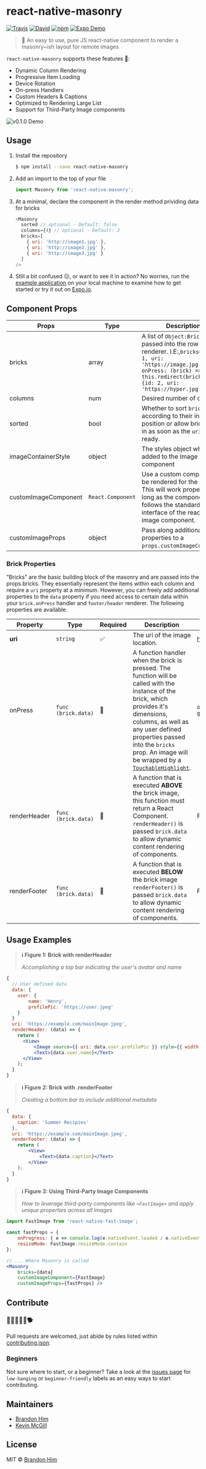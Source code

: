 # react-native-masonry
[![Travis](https://img.shields.io/travis/brh55/react-native-masonry/master.svg?style=flat-square)](https://travis-ci.org/brh55/react-native-masonry) [![David](https://img.shields.io/david/dev/brh55/react-native-masonry.svg?style=flat-square)](https://david-dm.org/brh55/react-native-masonry?type=dev) [![npm](https://img.shields.io/npm/dt/react-native-masonry.svg?style=flat-square)](https://www.npmjs.com/package/react-native-masonry) [![Expo Demo](https://img.shields.io/badge/Expo-Ready%20&%20Demo%20Available-1871b5.svg?style=flat-square)](https://expo.io/@community/masonry-example)

> :raised_hands: An easy to use, pure JS react-native component to render a masonry~ish layout for remote images

`react-native-masonry` supports these features 👯:
- Dynamic Column Rendering
- Progressive Item Loading
- Device Rotation
- On-press Handlers
- Custom Headers & Captions
- Optimized to Rendering Large List
- Support for Third-Party Image components

![v0.1.0 Demo](http://g.recordit.co/SLAvTzf9HY.gif)

## Usage
1. Install the repository
    ```bash
    $ npm install --save react-native-masonry
    ```
2. Add an import to the top of your file
    ```js
    import Masonry from 'react-native-masonry';
    ```
3. At a minimal, declare the component in the render method prividing data for bricks
    ```js
    <Masonry
      sorted // optional - Default: false
      columns={4} // optional - Default: 2
      bricks=[
        { uri: 'http://image1.jpg' },
        { uri: 'http://image2.jpg' },
        { uri: 'http://image3.jpg' }
      ]
    />
    ```
4. Still a bit confused :confounded:, or want to see it in action? No worries, run the [example application](example) on your local machine to examine how to get started or try it out on [Expo.io](https://expo.io/@community/masonry-example).

## Component Props

| Props                | Type              | Description                                                                                                                                                                                     | Default |
|----------------------|-------------------|-------------------------------------------------------------------------------------------------------------------------------------------------------------------------------------------------|---------|
| bricks               | array             | A list of `Object:Bricks` to be passed into the row renderer. I.E:,`bricks=[{id: 1, uri: 'https://image.jpg', onPress: (brick) => this.redirect(brick.id)}, {id: 2, uri: 'https://hyper.jpg'}]` | []      |
| columns              | num               | Desired number of columns                                                                                                                                                                       | 2       |
| sorted               | bool              | Whether to sort `bricks` according to their index position or allow bricks to fill in as soon as the `uri` is ready.                                                                            | false   |
| imageContainerStyle  | object            | The styles object which is added to the Image component                                                                                                                                         | {}      |
| customImageComponent | `React.Component` | Use a custom component to be rendered for the Image. This will work properly, as long as the component follows the standard interface of the react-native image component.                      |   n/a      |
| customImageProps     | object            | Pass along additional properties to a `props.customImageComponent`.                                                                                                                             |     n/a    |

### Brick Properties
"Bricks" are the basic building block of the masonry and are passed into the props.bricks. They essentially represent the items within each column and require a `uri` property at a minimum. However, you can freely add additional properties to the `data` property if you need access to certain data within your `brick.onPress` handler and `footer/header` renderer. The following properties are available.

| Property     | Type                | Required | Description                                                                                                                                                                                                                                                                                                                                          | Example                            |
|--------------|---------------------|----------|------------------------------------------------------------------------------------------------------------------------------------------------------------------------------------------------------------------------------------------------------------------------------------------------------------------------------------------------------|------------------------------------|
| **uri**      | `string`            | ✅        | The uri of the image location.                                                                                                                                                                                                                                                                                                                       | http://test.com/i.jpeg             |
| onPress      | `func (brick.data)` | 🚫       | A function handler when the brick is pressed. The function will be called with the instance of the brick, which provides it's dimensions, columns, as well as any user defined properties passed into the `bricks` prop. An image will be wrapped by a [`TouchableHighlight`](https://facebook.github.io/react-native/docs/touchablehighlight.html). | `onPress: (data) => goTo(data.id)` |
| renderHeader | `func (brick.data)` | 🚫       | A function that is executed **ABOVE** the brick image, this function must return a React Component. `renderHeader()` is passed `brick.data` to allow dynamic content rendering of components.                                                                                                                                                        | Figure 1                           |
| renderFooter | `func (brick.data)` | 🚫       | A function that is executed **BELOW** the brick image `renderFooter()` is passed `brick.data` to allow dynamic content rendering of components.                                                                                                                                                                                                      | Figure 2                           |

## Usage Examples
> **ℹ️ Figure 1: Brick with renderHeader**
>   
> *Accomplishing a top bar indicating the user's avatar and name*

```jsx
{
  // User defined data
  data: {
    user: {
        name: 'Henry',
        profilePic: 'https://user.jpeg'
    }
  }
  uri: 'https://example.com/mainImage.jpeg',
  renderHeader: (data) => {
    return (
      <View>
          <Image source={{ uri: data.user.profilePic }} style={{ width: 50, height: 50}}>
          <Text>{data.user.name}</Text>
      </View>
    );
  }
}
```

> **ℹ️ Figure 2: Brick with .renderFooter**
>   
> *Creating a bottom bar to include additional metadata*

```jsx
{
  data: {
    caption: 'Summer Recipies'
  },
  uri: 'https://example.com/mainImage.jpeg',
  renderFooter: (data) => {
    return (
        <View>
            <Text>{data.caption}</Text>
        </View>
    );
  }
}
```

> **ℹ️ Figure 3: Using Third-Party Image Components**
>   
> *How to leverage third-party components like `<FastImage>` and apply unique properties across all images*

```jsx
import FastImage from 'react-native-fast-image';

const fastProps = {
    onProgress: { e => console.log(e.nativeEvent.loaded / e.nativeEvent.total) },
    resizeMode: FastImage.resizeMode.contain
};

// ... Where Masonry is called
<Masonry
    bricks={data}
    customImageComponent={FastImage}
    customImageProps={fastProps} />
```

## Contribute
### 👷🏽👷🏻‍♀️🐕<br>
Pull requests are welcomed, just abide by rules listed within [contributing.json](contributing.json).

### Beginners
Not sure where to start, or a beginner? Take a look at the [issues page](https://github.com/brh55/react-native-masonry/issues) for `low-hanging` or `beginner-friendly` labels as an easy ways to start contributing.

## Maintainers
- [Brandon Him](https://github.com/brh55)
- [Kevin McGill](https://github.com/kmcgill88)

## License
MIT © [Brandon Him](https://github.com/brh55/react-native-masonry)

